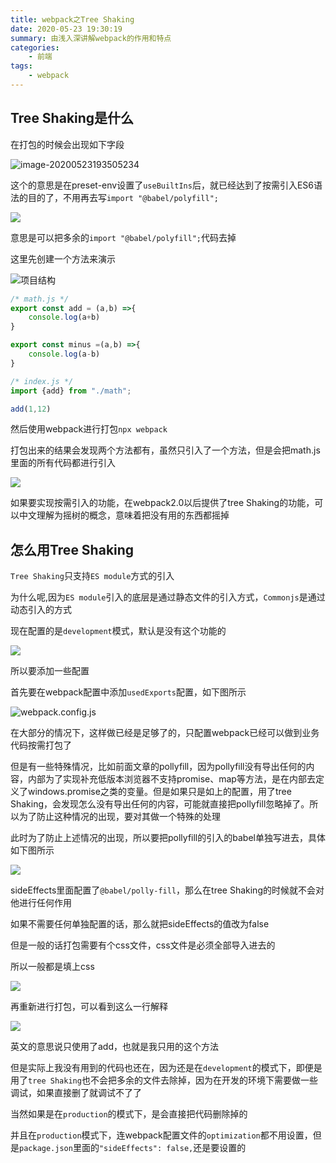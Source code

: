 ```yaml
---
title: webpack之Tree Shaking
date: 2020-05-23 19:30:19
summary: 由浅入深讲解webpack的作用和特点
categories:
    - 前端
tags:
    - webpack
---
```


## Tree Shaking是什么

在打包的时候会出现如下字段

![image-20200523193505234](https://txy-tc-ly-1256104767.cos.ap-guangzhou.myqcloud.com/20200523193510.png)

这个的意思是在preset-env设置了`useBuiltIns`后，就已经达到了按需引入ES6语法的目的了，不用再去写`import "@babel/polyfill";`

![](https://txy-tc-ly-1256104767.cos.ap-guangzhou.myqcloud.com/20200523193859.png)

意思是可以把多余的`import "@babel/polyfill";`代码去掉

这里先创建一个方法来演示

![项目结构](https://txy-tc-ly-1256104767.cos.ap-guangzhou.myqcloud.com/20200523194619.png)

```javascript
/* math.js */
export const add = (a,b) =>{
    console.log(a+b)
}

export const minus =(a,b) =>{
    console.log(a-b)
}

```

```javascript
/* index.js */
import {add} from "./math";

add(1,12)
```

然后使用webpack进行打包`npx webpack`

打包出来的结果会发现两个方法都有，虽然只引入了一个方法，但是会把math.js里面的所有代码都进行引入

![](https://txy-tc-ly-1256104767.cos.ap-guangzhou.myqcloud.com/20200523194821.png)

如果要实现按需引入的功能，在webpack2.0以后提供了tree Shaking的功能，可以中文理解为摇树的概念，意味着把没有用的东西都摇掉



## 怎么用Tree Shaking

`Tree Shaking`只支持`ES module`方式的引入

为什么呢,因为`ES module`引入的底层是通过静态文件的引入方式，`Commonjs`是通过动态引入的方式

现在配置的是`development`模式，默认是没有这个功能的

![](https://txy-tc-ly-1256104767.cos.ap-guangzhou.myqcloud.com/20200523224829.png)

所以要添加一些配置

首先要在webpack配置中添加`usedExports`配置，如下图所示

![webpack.config.js](https://txy-tc-ly-1256104767.cos.ap-guangzhou.myqcloud.com/20200523225237.png)

在大部分的情况下，这样做已经是足够了的，只配置webpack已经可以做到业务代码按需打包了

但是有一些特殊情况，比如前面文章的pollyfill，因为pollyfill没有导出任何的内容，内部为了实现补充低版本浏览器不支持promise、map等方法，是在内部去定义了windows.promise之类的变量。但是如果只是如上的配置，用了tree Shaking，会发现怎么没有导出任何的内容，可能就直接把pollyfill忽略掉了。所以为了防止这种情况的出现，要对其做一个特殊的处理

此时为了防止上述情况的出现，所以要把pollyfill的引入的babel单独写进去，具体如下图所示

![](https://txy-tc-ly-1256104767.cos.ap-guangzhou.myqcloud.com/20200523230732.png)

sideEffects里面配置了`@babel/polly-fill`，那么在tree Shaking的时候就不会对他进行任何作用

如果不需要任何单独配置的话，那么就把sideEffects的值改为false

但是一般的话打包需要有个css文件，css文件是必须全部导入进去的

所以一般都是填上css

![](https://txy-tc-ly-1256104767.cos.ap-guangzhou.myqcloud.com/20200523231153.png)

再重新进行打包，可以看到这么一行解释

![](https://txy-tc-ly-1256104767.cos.ap-guangzhou.myqcloud.com/20200523231348.png)

英文的意思说只使用了add，也就是我只用的这个方法

但是实际上我没有用到的代码也还在，因为还是在`development`的模式下，即便是用了`tree Shaking`也不会把多余的文件去除掉，因为在开发的环境下需要做一些调试，如果直接删了就调试不了了

当然如果是在`production`的模式下，是会直接把代码删除掉的

并且在`production`模式下，连webpack配置文件的`optimization`都不用设置，但是`package.json`里面的`"sideEffects": false,`还是要设置的
